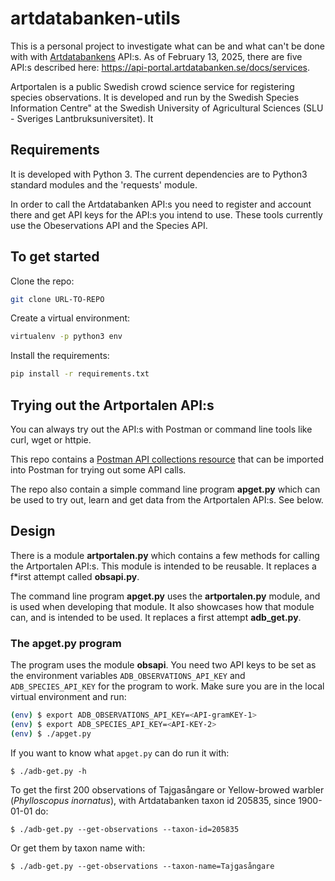 # artdatabanken-utils

This is a personal project to investigate what can be and what can't be done with with [Artdatabankens](https://api-portal.artdatabanken.se/) API:s. As of February 13, 2025, there are five API:s described here: https://api-portal.artdatabanken.se/docs/services.

Artportalen is a public Swedish crowd science service for registering species observations. It is developed and run by the Swedish Species Information Centre" at the Swedish University of Agricultural Sciences (SLU - Sveriges Lantbruksuniversitet). It 

## Requirements

It is developed with Python 3. The current dependencies are to Python3 standard modules and  the 'requests' module.

In order to call the Artdatabanken API:s you need to register and account there and get API keys for the API:s you intend to use. These tools currently use the Obeservations API and the Species API.

## To get started

Clone the repo:
```bash
git clone URL-TO-REPO
```

Create a virtual environment:
```bash
virtualenv -p python3 env
```

Install the requirements:
```bash
pip install -r requirements.txt
```

## Trying out the Artportalen API:s

You can always try out the API:s with Postman or command line tools like curl, wget or httpie.

This repo contains a [Postman API collections resource]("artdatbankens-apis.postman.json") that can be imported into Postman for trying out some API calls.

The repo also contain a simple command line program **apget.py** which can be used to try out, learn and get data from the Artportalen API:s. See below.

## Design

There is a module **artportalen.py** which contains a few methods for calling the Artportalen API:s. This module is intended to be reusable. It replaces a f*irst attempt called **obsapi.py**.

The command line program **apget.py** uses the **artportalen.py** module, and is used when developing that module. It also showcases how that module can, and is intended to be used. It replaces a first attempt **adb_get.py**.

### The apget.py program

The program uses the module **obsapi**. You need two API keys to be set as the environment variables `ADB_OBSERVATIONS_API_KEY` and `ADB_SPECIES_API_KEY` for the program to work. Make sure you are in the local virtual environment and run:

```bash
(env) $ export ADB_OBSERVATIONS_API_KEY=<API-gramKEY-1>
(env) $ export ADB_SPECIES_API_KEY=<API-KEY-2>
(env) $ ./apget.py
```

If you want to know what `apget.py` can do run it with:
```
$ ./adb-get.py -h
```

To get the first 200 observations of Tajgasångare or Yellow-browed warbler (*Phylloscopus inornatus*), with Artdatabanken taxon id 205835, since 1900-01-01 do:
```
$ ./adb-get.py --get-observations --taxon-id=205835
```

Or get them by taxon name with:
```
$ ./adb-get.py --get-observations --taxon-name=Tajgasångare
```

